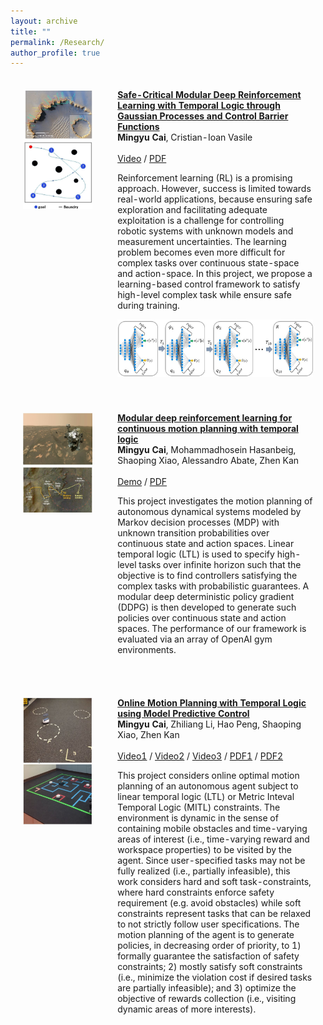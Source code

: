 ```yaml
---
layout: archive
title: ""
permalink: /Research/
author_profile: true
---
```


<table style="width:100%;border:0px;border-spacing:0px;border-collapse:separate;margin-right:auto;margin-left:auto;"><tbody>
             <td style="padding:20px;width:30%;vertical-align:top">
              <img src='/files/Safe_modular/Mars_exploration.jpg' width="220">
               <br>
                 <img src='/files/Safe_modular/particale.jpg' width="220">
            </td>
            <td style="padding:20px;width:80%;vertical-align:middle">
              <a href="https://arxiv.org/abs/2109.02791">
                  <papertitle><strong>Safe-Critical Modular Deep Reinforcement Learning with Temporal Logic through Gaussian Processes and Control Barrier Functions</strong></papertitle>
              </a>
              <br>
              <strong>Mingyu Cai</strong>, Cristian-Ioan Vasile
              <br>
              <br>
              <a href="https://www.youtube.com/watch?v=fkCyAgx_FWM/">Video</a> /
              <a href="https://arxiv.org/abs/2109.02791">PDF</a>
              <p></p>
              <p>Reinforcement learning (RL) is a promising approach. However, success is limited towards real-world applications, because ensuring safe exploration and facilitating adequate exploitation is a challenge for controlling robotic systems with unknown models and measurement uncertainties. The learning problem becomes even more difficult for complex tasks over continuous state-space and action-space. In this project, we propose a learning-based control framework to satisfy high-level complex task while ensure safe during training. </p>
              <center> <img src='/files/Safe_modular/Modular_architecture.jpg' width="420"> </center>
  </td>
</tbody></table>



<table style="width:100%;border:0px;border-spacing:0px;border-collapse:separate;margin-right:auto;margin-left:auto;"><tbody>
             <td style="padding:20px;width:30%;vertical-align:top">
              <img src='/files/Safe_modular/demo1.jpg' width="220">
               <br>
                 <img src='/files/Safe_modular/demo2.jpg' width="220">
            </td>
            <td style="padding:20px;width:80%;vertical-align:middle">
              <a href="https://arxiv.org/pdf/2102.12855.pdf">
                  <papertitle><strong>Modular deep reinforcement learning for continuous motion planning with temporal logic</strong></papertitle>
              </a>
              <br>
              <strong>Mingyu Cai</strong>, Mohammadhosein Hasanbeig, Shaoping Xiao, Alessandro Abate, Zhen Kan
              <br>
              <br>
              <a href="https://github.com/mingyucai/Modular_Deep_RL_E-LDGBA">Demo</a> /
              <a href="https://arxiv.org/pdf/2102.12855.pdf">PDF</a>
              <p></p>
              <p>This project investigates the motion planning of autonomous dynamical systems modeled by Markov decision processes (MDP) with unknown transition probabilities over continuous state and action spaces. Linear temporal logic (LTL) is used to specify high-level tasks over infinite horizon such that the objective is to find controllers satisfying the complex tasks with probabilistic guarantees. A modular deep deterministic policy gradient (DDPG) is then developed to generate such policies over continuous state and action spaces. The performance of our framework is evaluated via an array of OpenAI gym environments. </p>
  </td>
</tbody></table>


<table style="width:100%;border:0px;border-spacing:0px;border-collapse:separate;margin-right:auto;margin-left:auto;"><tbody>
             <td style="padding:20px;width:30%;vertical-align:top">
              <img src='/files/Safe_modular/MPC.JPG' width="180">
            </td>
            <td style="padding:20px;width:80%;vertical-align:middle">
              <a href="https://arxiv.org/pdf/2007.12123.pdf">
                  <papertitle><strong> Online Motion Planning with Temporal Logic using Model Predictive Control</strong></papertitle>
              </a>
              <br>
              <strong>Mingyu Cai</strong>, Zhiliang Li, Hao Peng, Shaoping Xiao, Zhen Kan
              <br>
              <br>
              <a href="https://www.youtube.com/watch?v=16j6TmVUrTk&t=2s">Video1</a> /
              <a href="https://www.youtube.com/watch?v=RyRnKXDDH5U&t=4s">Video2</a> /
              <a href="https://www.youtube.com/watch?v=S_jfavmFIMo&t=4s">Video3</a> /
              <a href="https://arxiv.org/pdf/2102.12855.pdf">PDF1</a> /
              <a href="https://arxiv.org/pdf/2102.12855.pdf">PDF2</a>
              <p></p>
              <p>This project considers online optimal motion planning of an autonomous agent subject to linear temporal logic (LTL) or Metric Inteval Temporal Logic (MITL) constraints. 
              The environment is dynamic in the sense of containing mobile obstacles and time-varying areas of interest (i.e., time-varying reward and workspace properties) to be visited by the agent. Since user-specified tasks may not be fully realized (i.e., partially infeasible), this work considers hard and soft task-constraints, where hard constraints enforce safety requirement (e.g. avoid obstacles) while soft constraints represent tasks that can be relaxed to not strictly follow user specifications. The motion planning of the agent is to generate policies, in decreasing order of priority, to 1) formally guarantee the satisfaction of safety constraints; 2) mostly satisfy soft constraints (i.e., minimize the violation cost if desired tasks are partially infeasible); and 3) optimize the objective of rewards collection (i.e., visiting dynamic areas of more interests). </p>
  </td>
</tbody></table>
      

              
              


     

